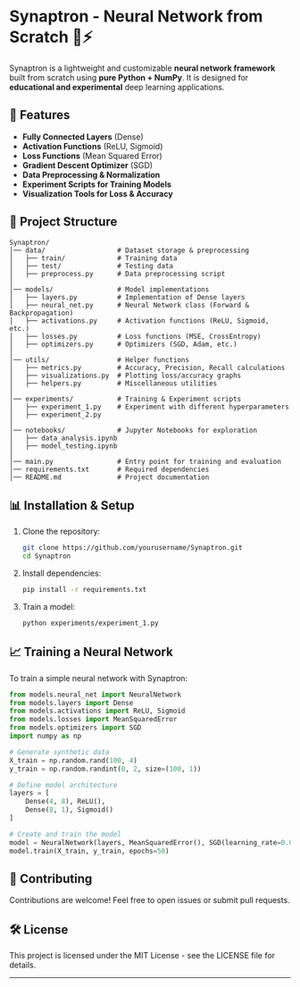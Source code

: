 # Synaptron - Neural Network from Scratch 🧠⚡

Synaptron is a lightweight and customizable **neural network framework** built from scratch using **pure Python + NumPy**. It is designed for **educational and experimental** deep learning applications.

## 🚀 Features

- **Fully Connected Layers** (Dense)
- **Activation Functions** (ReLU, Sigmoid)
- **Loss Functions** (Mean Squared Error)
- **Gradient Descent Optimizer** (SGD)
- **Data Preprocessing & Normalization**
- **Experiment Scripts for Training Models**
- **Visualization Tools for Loss & Accuracy**

## 📂 Project Structure

```
Synaptron/
│── data/                  # Dataset storage & preprocessing
│   ├── train/             # Training data
│   ├── test/              # Testing data
│   ├── preprocess.py      # Data preprocessing script
│
│── models/                # Model implementations
│   ├── layers.py          # Implementation of Dense layers
│   ├── neural_net.py      # Neural Network class (Forward & Backpropagation)
│   ├── activations.py     # Activation functions (ReLU, Sigmoid, etc.)
│   ├── losses.py          # Loss functions (MSE, CrossEntropy)
│   ├── optimizers.py      # Optimizers (SGD, Adam, etc.)
│
│── utils/                 # Helper functions
│   ├── metrics.py         # Accuracy, Precision, Recall calculations
│   ├── visualizations.py  # Plotting loss/accuracy graphs
│   ├── helpers.py         # Miscellaneous utilities
│
│── experiments/           # Training & Experiment scripts
│   ├── experiment_1.py    # Experiment with different hyperparameters
│   ├── experiment_2.py
│
│── notebooks/             # Jupyter Notebooks for exploration
│   ├── data_analysis.ipynb
│   ├── model_testing.ipynb
│
│── main.py                # Entry point for training and evaluation
│── requirements.txt       # Required dependencies
│── README.md              # Project documentation
```

## 📊 Installation & Setup

1. Clone the repository:
   ```sh
   git clone https://github.com/yourusername/Synaptron.git
   cd Synaptron
   ```
2. Install dependencies:
   ```sh
   pip install -r requirements.txt
   ```
3. Train a model:
   ```sh
   python experiments/experiment_1.py
   ```

## 📈 Training a Neural Network

To train a simple neural network with Synaptron:

```python
from models.neural_net import NeuralNetwork
from models.layers import Dense
from models.activations import ReLU, Sigmoid
from models.losses import MeanSquaredError
from models.optimizers import SGD
import numpy as np

# Generate synthetic data
X_train = np.random.rand(100, 4)
y_train = np.random.randint(0, 2, size=(100, 1))

# Define model architecture
layers = [
    Dense(4, 8), ReLU(),
    Dense(8, 1), Sigmoid()
]

# Create and train the model
model = NeuralNetwork(layers, MeanSquaredError(), SGD(learning_rate=0.01))
model.train(X_train, y_train, epochs=50)
```

## 🔧 Contributing

Contributions are welcome! Feel free to open issues or submit pull requests.

## 🛠️ License

This project is licensed under the MIT License - see the LICENSE file for details.

---